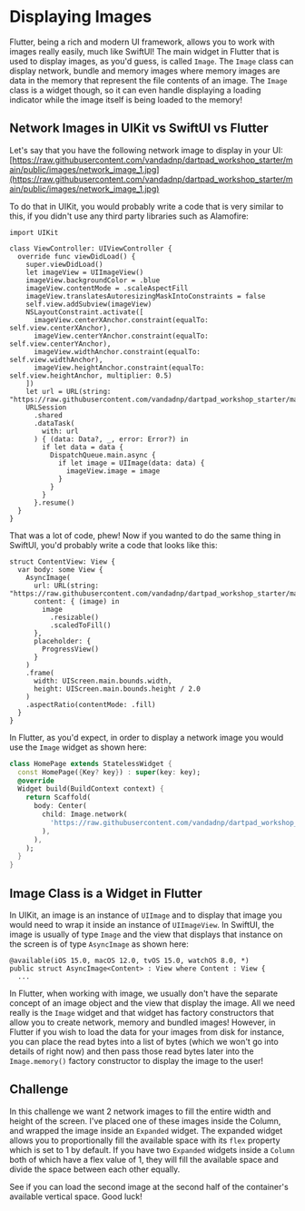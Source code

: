 # Displaying Images

Flutter, being a rich and modern UI framework, allows you to work with images really easily, much like SwiftUI! The main widget in Flutter that is used to display images, as you'd guess, is called `Image`. The `Image` class can display network, bundle and memory images where memory images are data in the memory that represent the file contents of an image. The `Image` class is a widget though, so it can even handle displaying a loading indicator while the image itself is being loaded to the memory!

## Network Images in UIKit vs SwiftUI vs Flutter

Let's say that you have the following network image to display in your UI: [https://raw.githubusercontent.com/vandadnp/dartpad_workshop_starter/main/public/images/network_image_1.jpg](https://raw.githubusercontent.com/vandadnp/dartpad_workshop_starter/main/public/images/network_image_1.jpg)

To do that in UIKit, you would probably write a code that is very similar to this, if you didn't use any third party libraries such as Alamofire:

```
import UIKit

class ViewController: UIViewController {
  override func viewDidLoad() {
    super.viewDidLoad()
    let imageView = UIImageView()
    imageView.backgroundColor = .blue
    imageView.contentMode = .scaleAspectFill
    imageView.translatesAutoresizingMaskIntoConstraints = false
    self.view.addSubview(imageView)
    NSLayoutConstraint.activate([
      imageView.centerXAnchor.constraint(equalTo: self.view.centerXAnchor),
      imageView.centerYAnchor.constraint(equalTo: self.view.centerYAnchor),
      imageView.widthAnchor.constraint(equalTo: self.view.widthAnchor),
      imageView.heightAnchor.constraint(equalTo: self.view.heightAnchor, multiplier: 0.5)
    ])
    let url = URL(string: "https://raw.githubusercontent.com/vandadnp/dartpad_workshop_starter/main/public/images/network_image_1.jpg")!
    URLSession
      .shared
      .dataTask(
        with: url
      ) { (data: Data?, _, error: Error?) in
        if let data = data {
          DispatchQueue.main.async {
            if let image = UIImage(data: data) {
              imageView.image = image
            }
          }
        }
      }.resume()
  }
}
```

That was a lot of code, phew! Now if you wanted to do the same thing in SwiftUI, you'd probably write a code that looks like this:

```
struct ContentView: View {
  var body: some View {
    AsyncImage(
      url: URL(string: "https://raw.githubusercontent.com/vandadnp/dartpad_workshop_starter/main/public/images/network_image_1.jpg")!,
      content: { (image) in
        image
          .resizable()
          .scaledToFill()
      },
      placeholder: {
        ProgressView()
      }
    )
    .frame(
      width: UIScreen.main.bounds.width,
      height: UIScreen.main.bounds.height / 2.0
    )
    .aspectRatio(contentMode: .fill)
  }
}
```

In Flutter, as you'd expect, in order to display a network image you would use the `Image` widget as shown here:

```dart
class HomePage extends StatelessWidget {
  const HomePage({Key? key}) : super(key: key);
  @override
  Widget build(BuildContext context) {
    return Scaffold(
      body: Center(
        child: Image.network(
          'https://raw.githubusercontent.com/vandadnp/dartpad_workshop_starter/main/public/images/network_image_1.jpg',
        ),
      ),
    );
  }
}
```

## Image Class is a Widget in Flutter

In UIKit, an image is an instance of `UIImage` and to display that image you would need to wrap it inside an instance of `UIImageView`. In SwiftUI, the image is usually of type `Image` and the view that displays that instance on the screen is of type `AsyncImage` as shown here:

```
@available(iOS 15.0, macOS 12.0, tvOS 15.0, watchOS 8.0, *)
public struct AsyncImage<Content> : View where Content : View {
  ...
```

<!-- ImageProvider in Flutter serves a similar purpose as Image object? Maybe discuss NetworkImageProvider? Not sure if important at this stage... -->
In Flutter, when working with image, we usually don't have the separate concept of an image object and the view that display the image. All we need really is the `Image` widget and that widget has factory constructors that allow you to create network, memory and bundled images! However, in Flutter if you wish to load the data for your images from disk for instance, you can place the read bytes into a list of bytes (which we won't go into details of right now) and then pass those read bytes later into the `Image.memory()` factory constructor to display the image to the user!

## Challenge

In this challenge we want 2 network images to fill the entire width and height of the screen. I've placed one of these images inside the Column, and wrapped the image inside an `Expanded` widget. The expanded widget allows you to proportionally fill the available space with its `flex` property which is set to 1 by default. If you have two `Expanded` widgets inside a `Column` both of which have a flex value of 1, they will fill the available space and divide the space between each other equally.

See if you can load the second image at the second half of the container's available vertical space. Good luck!